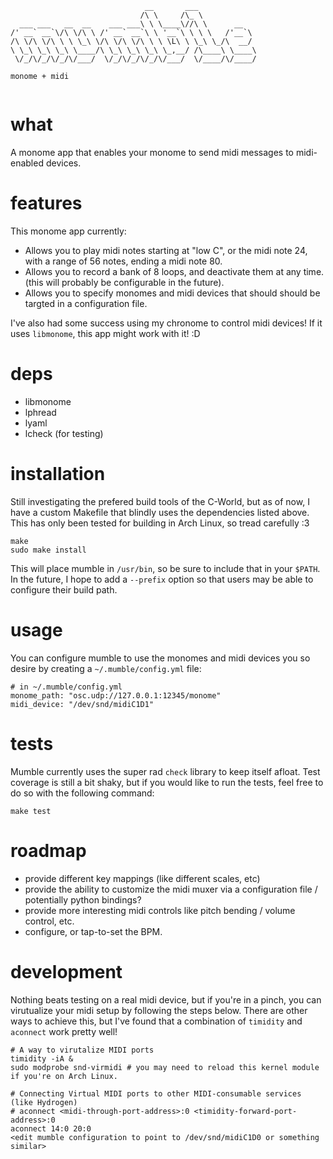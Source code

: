 ```
                              __       ___             
                             /\ \     /\_ \            
  ___ ___   __  __    ___ ___\ \ \____\//\ \      __   
/' __` __`\/\ \/\ \ /' __` __`\ \ '__`\ \ \ \   /'__`\ 
/\ \/\ \/\ \ \ \_\ \/\ \/\ \/\ \ \ \L\ \ \_\ \_/\  __/ 
\ \_\ \_\ \_\ \____/\ \_\ \_\ \_\ \_,__/ /\____\ \____\
 \/_/\/_/\/_/\/___/  \/_/\/_/\/_/\/___/  \/____/\/____/
                                                       
monome + midi
                                                  
```

# what 

A monome app that enables your monome to send midi messages to midi-enabled devices.

# features

This monome app currently:

  - Allows you to play midi notes starting at "low C", or the midi note 24, with a range of 56 notes, ending a midi note 80.
  - Allows you to record a bank of 8 loops, and deactivate them at any time.  (this will probably be configurable in the future).
  - Allows you to specify monomes and midi devices that should should be targted in a configuration file.

I've also had some success using my chronome to control midi devices!  If it uses `libmonome`, this app might work with it! :D

# deps

  - libmonome
  - lphread
  - lyaml
  - lcheck (for testing)

# installation

Still investigating the prefered build tools of the C-World, but as of now, I have a custom Makefile that blindly uses the dependencies listed above.  This has only been tested for building in Arch Linux, so tread carefully :3

```
make
sudo make install
```
This will place mumble in `/usr/bin`, so be sure to include that in your `$PATH`.  In the future, I hope to add a `--prefix` option so that users may be able to configure their build path.

# usage

You can configure mumble to use the monomes and midi devices you so desire by creating a `~/.mumble/config.yml` file:

```
# in ~/.mumble/config.yml
monome_path: "osc.udp://127.0.0.1:12345/monome"
midi_device: "/dev/snd/midiC1D1"
```

# tests

Mumble currently uses the super rad `check` library to keep itself afloat.  Test coverage is still a bit shaky, but if you would like to run the tests, feel free to do so with the following command:

```
make test
```

# roadmap

  - provide different key mappings (like different scales, etc)
  - provide the ability to customize the midi muxer via a configuration file / potentially python bindings?
  - provide more interesting midi controls like pitch bending / volume control, etc.
  - configure, or tap-to-set the BPM.

# development

Nothing beats testing on a real midi device, but if you're in a pinch, you can virutualize your midi setup by following the steps below.  There are other ways to achieve this, but I've found that a combination of `timidity` and `aconnect` work pretty well!

```
# A way to virutalize MIDI ports
timidity -iA &
sudo modprobe snd-virmidi # you may need to reload this kernel module if you're on Arch Linux.

# Connecting Virtual MIDI ports to other MIDI-consumable services (like Hydrogen)
# aconnect <midi-through-port-address>:0 <timidity-forward-port-address>:0
aconnect 14:0 20:0
<edit mumble configuration to point to /dev/snd/midiC1D0 or something similar>
```
